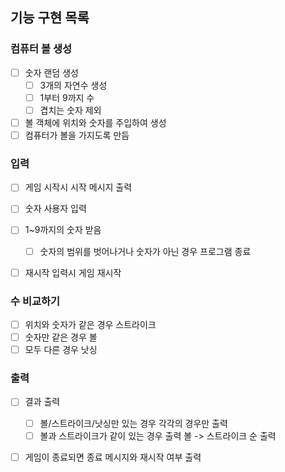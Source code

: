 ## 기능 구현 목록

### 컴퓨터 볼 생성
- [ ] 숫자 랜덤 생성
  - [ ] 3개의 자연수 생성
  - [ ] 1부터 9까지 수
  - [ ] 겹치는 숫자 제외

- [ ] 볼 객체에 위치와 숫자를 주입하여 생성
- [ ] 컴퓨터가 볼을 가지도록 만듬

### 입력

- [ ] 게임 시작시 시작 메시지 출력
- [ ] 숫자 사용자 입력
- [ ] 1~9까지의 숫자 받음
  - [ ] 숫자의 범위를 벗어나거나 숫자가 아닌 경우 프로그램 종료

- [ ] 재시작 입력시 게임 재시작


### 수 비교하기
- [ ] 위치와 숫자가 같은 경우 스트라이크
- [ ] 숫자만 같은 경우 볼
- [ ] 모두 다른 경우 낫싱

### 출력
- [ ] 결과 출력
  - [ ] 볼/스트라이크/낫싱만 있는 경우 각각의 경우만 출력
  - [ ] 볼과 스트라이크가 같이 있는 경우 출력 볼 -> 스트라이크 순 출력

- [ ] 게임이 종료되면 종료 메시지와 재시작 여부 출력



